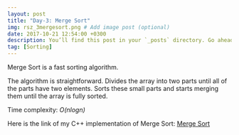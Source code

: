 ```yaml
---
layout: post
title: "Day-3: Merge Sort"
img: rsz_3mergesort.png # Add image post (optional)
date: 2017-10-21 12:54:00 +0300
description: You’ll find this post in your `_posts` directory. Go ahead and edit it and re-build the site to see your changes. # Add post description (optional)
tag: [Sorting]
---
```


Merge Sort is a fast sorting algorithm. 

The algorithm is straightforward. Divides the array into two parts until all of the parts have two elements. 
Sorts these small parts and starts merging them until the array is fully sorted. 

Time complexity: *O(nlogn)*

Here is the link of my C++ implementation of Merge Sort: [Merge Sort](https://github.com/abdurrezzak/100-Days-100-Algorithms-/blob/master/3.MergeSort.cpp)
